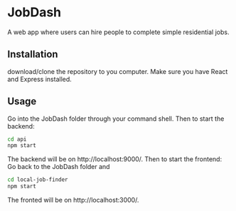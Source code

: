 # JobDash
A web app where users can hire people to complete simple residential jobs.
## Installation
download/clone the repository to you computer.
Make sure you have React and Express installed.

## Usage

Go into the JobDash folder through your command shell.
Then to start the backend:
```bash
cd api
npm start
```
The backend will be on http://localhost:9000/.
Then to start the frontend:
Go back to the JobDash folder and
```bash
cd local-job-finder
npm start
```
The fronted will be on http://localhost:3000/.
